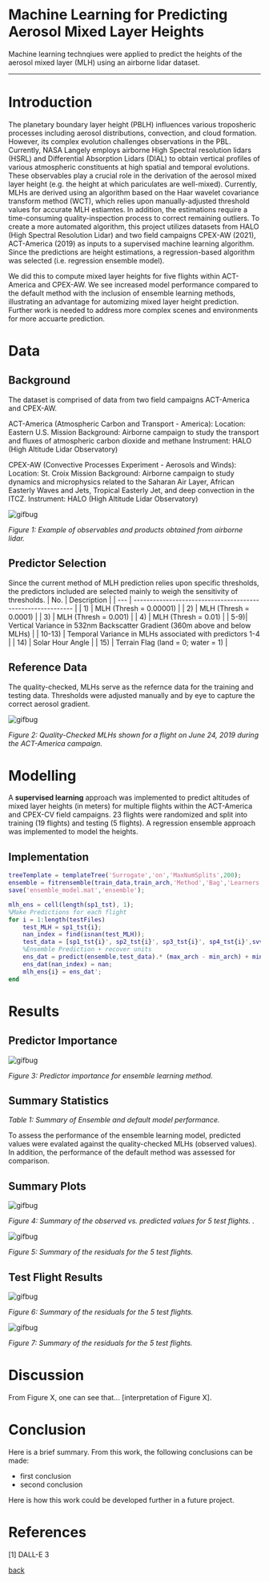 # Machine Learning for Predicting Aerosol Mixed Layer Heights 

Machine learning technqiues were applied to predict the heights of the aerosol mixed layer (MLH) using an airborne lidar dataset.

***

# Introduction 

The planetary boundary layer height (PBLH) influences various troposheric processes including aerosol distributions, convection, and cloud formation. However, its complex evolution challenges observations in the PBL. Currently, NASA Langely employs airborne High Spectral resolution lidars (HSRL) and Differential Absorption Lidars (DIAL) to obtain vertical profiles of various atmospheric constituents at high spatial and temporal evolutions. These observables play a crucial role in the derivation of the aerosol mixed layer height (e.g. the height at which pariculates are well-mixed). Currently, MLHs are derived using an algorithm based on the Haar wavelet covariance transform method (WCT), which relies upon manually-adjusted threshold values for accurate MLH estiamtes. In addition, the estimations require a time-consuming quality-inspection process to correct remaining outliers. To create a more automated algorithm, this project utilizes datasets from HALO (High Spectral Resolution Lidar) and two field campaigns CPEX-AW (2021), ACT-America (2019) as inputs to a supervised machine learning algorithm. Since the predictions are height estimations, a regression-based algorithm was selected (i.e. regression ensemble model). 

We did this to compute mixed layer heights for five flights within ACT-America and CPEX-AW. We see increased model performance compared to the default method with the inclusion of ensemble learning methods, illustrating an advantage for automizing mixed layer height prediction. Further work is needed to address more complex scenes and environments for more accuarte prediction. 

# Data

## Background
The dataset is comprised of data from two field campaigns ACT-America and CPEX-AW. 

ACT-America (Atmospheric Carbon and Transport - America):
Location: Eastern U.S. 
Mission Background: Airborne campaign to study the transport and fluxes of atmospheric carbon dioxide and methane
Instrument: HALO (High Altitude Lidar Observatory)

CPEX-AW (Convective Processes Experiment - Aerosols and Winds):
Location: St. Croix 
Mission Background: Airborne campaign to study dynamics and microphysics related to the Saharan Air Layer, African Easterly Waves and Jets, Tropical Easterly Jet, and deep convection in the ITCZ. 
Instrument: HALO (High Altitude Lidar Observatory)

![gifbug](assets/IMG/variables.gif)

*Figure 1: Example of observables and products obtained from airborne lidar.*

## Predictor Selection

Since the current method of MLH prediction relies upon specific thresholds, the predictors included are selected mainly to weigh the sensitivity of thresholds.
| No. | Description                                                 |
| --- | ----------------------------------------------------------- |
| 1)  | MLH (Thresh = 0.00001)                                     |
| 2)  | MLH (Thresh = 0.0001)                                      |
| 3)  | MLH (Thresh = 0.001)                                       |
| 4)  | MLH (Thresh = 0.01)                                        |
| 5-9)| Vertical Variance in 532nm Backscatter Gradient (360m above and below MLHs) |
| 10-13) | Temporal Variance in MLHs associated with predictors 1-4  |
| 14) | Solar Hour Angle                                           |
| 15) | Terrain Flag (land = 0; water = 1)                         |

## Reference Data

The quality-checked, MLHs serve as the refernce data for the training and testing data. Thresholds were adjusted manually and by eye to capture the correct aerosol gradient. 


![gifbug](assets/IMG/20190724_F1_MLH.png)

*Figure 2: Quality-Checked MLHs shown for a flight on June 24, 2019 during the ACT-America campaign.*

# Modelling

A **supervised learning** approach was implemented to predict altitudes of mixed layer heights (in meters) for multiple flights within the ACT-America and CPEX-CV field campaigns. 23 flights were randomized and split into training (19 flights) and testing (5 flights). A regression ensemble approach was implemented to model the heights. 

## Implementation
```matlab
treeTemplate = templateTree('Surrogate','on','MaxNumSplits',200);
ensemble = fitrensemble(train_data,train_arch,'Method','Bag','Learners',treeTemplate);
save('ensemble_model.mat','ensemble');

mlh_ens = cell(length(sp1_tst), 1);
%Make Predictions for each flight
for i = 1:length(testFiles)
    test_MLH = sp1_tst{i};
    nan_index = find(isnan(test_MLH));
    test_data = [sp1_tst{i}', sp2_tst{i}', sp3_tst{i}', sp4_tst{i}',svvar_p1_tst{i}', svvar_p2_tst{i}', svvar_p3_tst{i}', svvar_p4_tst{i}',shvar_p1_tst{i}', shvar_p2_tst{i}', shvar_p3_tst{i}', shvar_p4_tst{i}',shangle_tst{i}',sflag_tst{i}'];
    %Ensemble Prediction + recover units
    ens_dat = predict(ensemble,test_data).* (max_arch - min_arch) + min_arch;
    ens_dat(nan_index) = nan;
    mlh_ens{i} = ens_dat';
end
```

# Results

## Predictor Importance 

![gifbug](assets/IMG/importance.png)

*Figure 3: Predictor importance for ensemble learning method.*

## Summary Statistics 







*Table 1: Summary of Ensemble and default model performance.*

To assess the performance of the ensemble learning model, predicted values were evalated against the quality-checked MLHs (observed values). In addition, the performance of the default method was assessed for comparison. 

## Summary Plots

![gifbug](assets/IMG/scatter.png)

*Figure 4: Summary of the observed vs. predicted values for 5 test flights. .*

![gifbug](assets/IMG/residuals.png)

*Figure 5: Summary of the residuals for the 5 test flights.*


## Test Flight Results

![gifbug](assets/IMG/20190710_bsc.png)

*Figure 6: Summary of the residuals for the 5 test flights.*

![gifbug](assets/IMG/20210828_bsc.png)

*Figure 7: Summary of the residuals for the 5 test flights.*

# Discussion

From Figure X, one can see that... [interpretation of Figure X].

# Conclusion

Here is a brief summary. From this work, the following conclusions can be made:
* first conclusion
* second conclusion

Here is how this work could be developed further in a future project.

# References
[1] DALL-E 3

[back](./)

